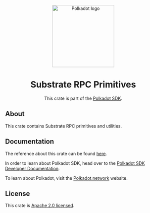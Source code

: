 <div align="center">

<img src="https://raw.githubusercontent.com/paritytech/polkadot-sdk/rzadp/readmes/docs/images/Polkadot_Logo_Horizontal_Pink_BlackOnWhite.png" alt="Polkadot logo" width="200">

# Substrate RPC Primitives

This crate is part of the [Polkadot SDK](https://github.com/paritytech/polkadot-sdk/).

</div>

## About

This crate contains Substrate RPC primitives and utilities.

## Documentation

The reference about this crate can be found [here](https://paritytech.github.io/polkadot-sdk/master/sp_rpc).

In order to learn about Polkadot SDK, head over to the [Polkadot SDK Developer Documentation](https://paritytech.github.io/polkadot-sdk/master/polkadot_sdk_docs/index.html).

To learn about Polkadot, visit the [Polkadot.network](https://polkadot.network/) website.

## License

This crate is [Apache 2.0 licensed](https://spdx.org/licenses/Apache-2.0.html).
